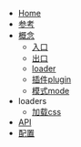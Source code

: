 - [Home](/ '首页')
- [参考](link '参考')
- [概念](concepts/index)
  - [入口](concepts/entry '入口')
  - [出口](concepts/output '出口')
  - [loader](concepts/loader 'loader')
  - [插件plugin](concepts/plugin 'plugin')
  - [模式mode](concepts/mode 'mode')
- loaders
  - [加载css](loaders/css '加载css')
- [API](/api.md)
- [配置](/config.md)
<!-- - 手写
  - [流程](/overview.md)
  - [创建环境](/environment.md '搭建环境') -->
